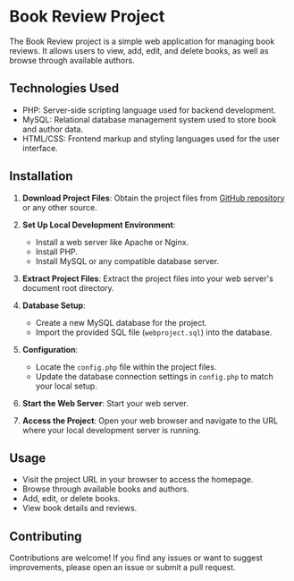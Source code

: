 # Book Review Project

The Book Review project is a simple web application for managing book reviews. It allows users to view, add, edit, and delete books, as well as browse through available authors.

## Technologies Used

- PHP: Server-side scripting language used for backend development.
- MySQL: Relational database management system used to store book and author data.
- HTML/CSS: Frontend markup and styling languages used for the user interface.

## Installation

1. **Download Project Files**: Obtain the project files from [GitHub repository](https://github.com/username/book-review) or any other source.

2. **Set Up Local Development Environment**:
    - Install a web server like Apache or Nginx.
    - Install PHP.
    - Install MySQL or any compatible database server.

3. **Extract Project Files**: Extract the project files into your web server's document root directory.

4. **Database Setup**:
    - Create a new MySQL database for the project.
    - Import the provided SQL file (`webproject.sql`) into the database.

5. **Configuration**:
    - Locate the `config.php` file within the project files.
    - Update the database connection settings in `config.php` to match your local setup.

6. **Start the Web Server**: Start your web server.

7. **Access the Project**: Open your web browser and navigate to the URL where your local development server is running.

## Usage

- Visit the project URL in your browser to access the homepage.
- Browse through available books and authors.
- Add, edit, or delete books.
- View book details and reviews.

## Contributing

Contributions are welcome! If you find any issues or want to suggest improvements, please open an issue or submit a pull request.

